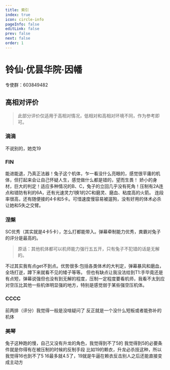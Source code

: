 ```yaml
---
title: 索引
index: true
icon: circle-info
pageInfo: false
editLink: false
prev: false
next: false
order: 1
---
```

#
# 铃仙·优昙华院·因幡

专使群：603849482


## 高相对评价
>此部分评价仅适用于高相对情况，低相对和高相对环境不同，作为参考即可。

### **滴滴**
不说别的，她克19

### **FIN**
能进能退，乃真正法器！兔子这个机体，乍一看没什么亮眼的，感觉很平庸的机体，但打起来会让自己怀疑人生，感觉做什么都是错的，望而生畏！
娇小的身材，巨大的判定！适应多种情况的B、C，兔子的立回几乎没有死角！压制有2A连点和错防有利的6A，还有光速灵力1换1的2C和磨灵、磨血、粘度高的火箭。
连段率很高，还有随便接的4卡和5卡。可惜速度慢容易被遛狗，没有好用的体术必杀让她和5失之交臂。

### **涅槃**
SC优秀（其实就是4卡5卡），怎么打都能带入。弹幕牵制能力优秀，粪霸对兔子的评分是最高的。
>原话：其他机体都可以机师能力强行五五开，只有兔子不犯错的话是无解的。

不过其实我有点get不到点。优势很多:包括各类体术的大判定，弹幕暴风和磨血，全场打逆，蹲下来就看不见的矮子等等。
但也有缺点让我没法给到T1:手毕竟还是有点短，弹幕说强但也没有到无解的程度，压制一定程度要看机师，我看不太到应对空压比其他一些机体明显强的地方，特别是感觉弱于某些强空压机体。

### **CCCC**
前两排（评分）我觉得一般是没啥疑问了 反正就是一个没什么短板或者能弥补的机体

### **美琴**
兔子这种跑的慢，自己又没有升龙的角色，我觉得到不了5的
我觉得到5的必要条件就是你得有在被压制的时候的反制手段
比如19的赖衣，升龙必杀技这种，所以我觉得16也到不了5
16最多就4.5了，19就是牛逼在赖衣反击别人之后还能直接变成主动方